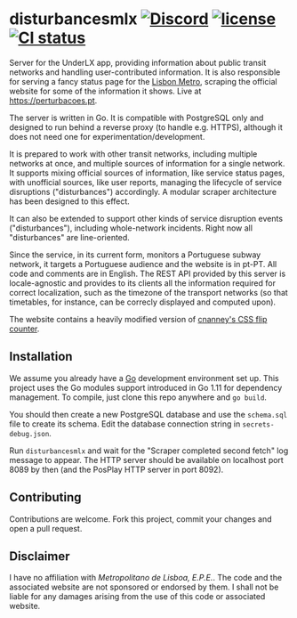 # disturbancesmlx [![Discord](https://img.shields.io/discord/334423823552217090.svg)](https://perturbacoes.pt/discord?utm_source=gh-disturbancesmlx) [![license](https://img.shields.io/github/license/gbl08ma/disturbancesmlx.svg)](https://github.com/underlx/disturbancesmlx/blob/master/LICENSE) [![CI status](https://travis-ci.org/underlx/disturbancesmlx.svg?branch=master)](https://travis-ci.org/underlx/disturbancesmlx)
Server for the UnderLX app, providing information about public transit networks and handling user-contributed information. It is also responsible for serving a fancy status page for the [Lisbon Metro](http://www.metrolisboa.pt/), scraping the official website for some of the information it shows. Live at https://perturbacoes.pt.

The server is written in Go. It is compatible with PostgreSQL only and designed to run behind a reverse proxy (to handle e.g. HTTPS), although it does not need one for experimentation/development.

It is prepared to work with other transit networks, including multiple networks at once, and multiple sources of information for a single network. It supports mixing official sources of information, like service status pages, with unofficial sources, like user reports, managing the lifecycle of service disruptions ("disturbances") accordingly. A modular scraper architecture has been designed to this effect.

It can also be extended to support other kinds of service disruption events ("disturbances"), including whole-network incidents. Right now all "disturbances" are line-oriented.

Since the service, in its current form, monitors a Portuguese subway network, it targets a Portuguese audience and the website is in pt-PT. All code and comments are in English. The REST API provided by this server is locale-agnostic and provides to its clients all the information required for correct localization, such as the timezone of the transport networks (so that timetables, for instance, can be correcly displayed and computed upon).

The website contains a heavily modified version of [cnanney's CSS flip counter](https://github.com/cnanney/css-flip-counter).

## Installation

We assume you already have a [Go](https://golang.org/) development environment set up. This project uses the Go modules support introduced in Go 1.11 for dependency management. To compile, just clone this repo anywhere and `go build`.

You should then create a new PostgreSQL database and use the `schema.sql` file to create its schema. Edit the database connection string in `secrets-debug.json`.

Run `disturbancesmlx` and wait for the "Scraper completed second fetch" log message to appear. The HTTP server should be available on localhost port 8089 by then (and the PosPlay HTTP server in port 8092).

## Contributing

Contributions are welcome. Fork this project, commit your changes and open a pull request.

## Disclaimer

I have no affiliation with _Metropolitano de Lisboa, E.P.E._. The code and the associated website are not sponsored or endorsed by them. I shall not be liable for any damages arising from the use of this code or associated website.
